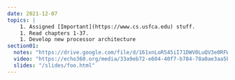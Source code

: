 ```yaml
---
date: 2021-12-07
topics: |
    1. Assigned [Important](https://www.cs.usfca.edu) stuff.
    1. Read chapters 1-37.
    1. Develop new processor architecture
section01:
  notes: "https://drive.google.com/file/d/161xnLoR545iI71DWV0LuQV3e0RFWGSL4/view?usp=sharing"
  video: "https://echo360.org/media/33a9eb72-e604-40f7-b784-78a0ae3aa5bc"
  slides: "/slides/foo.html"
---
```

